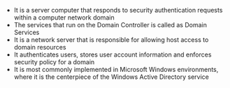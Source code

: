 * It is a server computer that responds to security authentication requests within a computer network domain
* The services that run on the Domain Controller is called as Domain Services
* It is a network server that is responsible for allowing host access to domain resources
* It authenticates users, stores user account information and enforces security policy for a domain
* It is most commonly implemented in Microsoft Windows environments, where it is the centerpiece of the Windows Active Directory service
